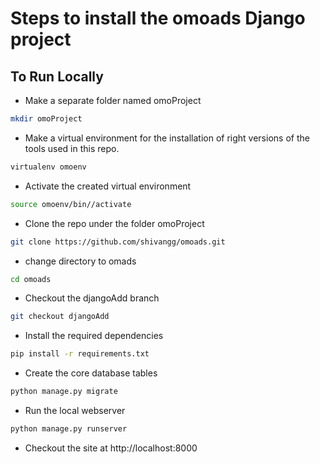 # Steps to install the omoads Django project

## To Run Locally
* Make a separate folder named omoProject
```bash
mkdir omoProject
```

* Make a virtual environment for the installation of right versions of the tools used in this repo.
```bash
virtualenv omoenv
```

* Activate the created virtual environment
```bash
source omoenv/bin//activate
```

* Clone the repo under the folder omoProject
```bash
git clone https://github.com/shivangg/omoads.git
```

* change directory to omads
```bash
cd omoads
```

* Checkout the djangoAdd branch
```bash
git checkout djangoAdd
```

* Install the required dependencies
```bash
pip install -r requirements.txt
```

* Create the core database tables
```bash
python manage.py migrate
```

* Run the local webserver
```bash
python manage.py runserver
```
* Checkout the site at http://localhost:8000
